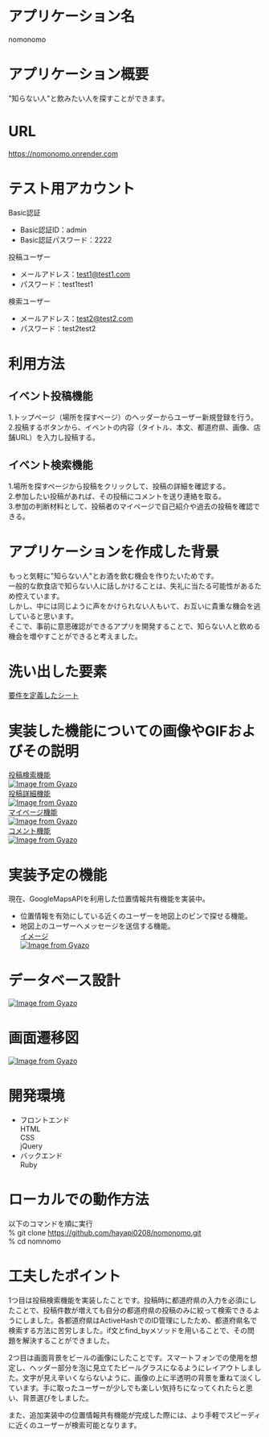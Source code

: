 # アプリケーション名
nomonomo
# アプリケーション概要
"知らない人"と飲みたい人を探すことができます。
# URL
https://nomonomo.onrender.com
# テスト用アカウント
Basic認証
- Basic認証ID：admin
- Basic認証パスワード：2222

投稿ユーザー
- メールアドレス：test1@test1.com
- パスワード：test1test1

検索ユーザー
- メールアドレス：test2@test2.com
- パスワード：test2test2
# 利用方法
## イベント投稿機能
1.トップページ（場所を探すページ）のヘッダーからユーザー新規登録を行う。<br>
2.投稿するボタンから、イベントの内容（タイトル、本文、都道府県、画像、店舗URL）を入力し投稿する。
## イベント検索機能
1.場所を探すページから投稿をクリックして、投稿の詳細を確認する。<br>
2.参加したい投稿があれば、その投稿にコメントを送り連絡を取る。<br>
3.参加の判断材料として、投稿者のマイページで自己紹介や過去の投稿を確認できる。
# アプリケーションを作成した背景
もっと気軽に"知らない人"とお酒を飲む機会を作りたいためです。<br>
一般的な飲食店で知らない人に話しかけることは、失礼に当たる可能性があるため控えています。<br>
しかし、中には同じように声をかけられない人もいて、お互いに貴重な機会を逃していると思います。<br>
そこで、事前に意思確認ができるアプリを開発することで、知らない人と飲める機会を増やすことができると考えました。
# 洗い出した要素
[要件を定義したシート](https://docs.google.com/spreadsheets/d/1R9LSZCs0m5OA_atIJcB6hEZA3qaFWrg5/edit#gid=977544212)
# 実装した機能についての画像やGIFおよびその説明
[投稿検索機能](https://gyazo.com/4c27ad796cf1dec4d00b259a2f66d3e7)<br>
[![Image from Gyazo](https://i.gyazo.com/4c27ad796cf1dec4d00b259a2f66d3e7.gif)](https://gyazo.com/4c27ad796cf1dec4d00b259a2f66d3e7)<br>
[投稿詳細機能](https://gyazo.com/9c8a6bca2bfb7414bd7ca1e75fdd269a)<br>
[![Image from Gyazo](https://i.gyazo.com/9c8a6bca2bfb7414bd7ca1e75fdd269a.gif)](https://gyazo.com/9c8a6bca2bfb7414bd7ca1e75fdd269a)<br>
[マイページ機能](https://gyazo.com/3431304dbd5424cbcdb22e6a36d4b6d7)<br>
[![Image from Gyazo](https://i.gyazo.com/3431304dbd5424cbcdb22e6a36d4b6d7.gif)](https://gyazo.com/3431304dbd5424cbcdb22e6a36d4b6d7)<br>
[コメント機能](https://gyazo.com/1f27590bbd0fd4ab9ea76339dd3655ff)<br>
[![Image from Gyazo](https://i.gyazo.com/1f27590bbd0fd4ab9ea76339dd3655ff.gif)](https://gyazo.com/1f27590bbd0fd4ab9ea76339dd3655ff)<br>
# 実装予定の機能
現在、GoogleMapsAPIを利用した位置情報共有機能を実装中。
- 位置情報を有効にしている近くのユーザーを地図上のピンで探せる機能。
- 地図上のユーザーへメッセージを送信する機能。<br>
[イメージ](https://gyazo.com/2ee12718dccdd07b3f1b499f8847b9fd)<br>
[![Image from Gyazo](https://i.gyazo.com/2ee12718dccdd07b3f1b499f8847b9fd.jpg)](https://gyazo.com/2ee12718dccdd07b3f1b499f8847b9fd)
# データベース設計
[![Image from Gyazo](https://i.gyazo.com/099859837a8d07a663048c4d1bd3b864.png)](https://gyazo.com/099859837a8d07a663048c4d1bd3b864)
# 画面遷移図
[![Image from Gyazo](https://i.gyazo.com/a93b4e051a8e78b6e90e55fd7c38bf7b.png)](https://gyazo.com/a93b4e051a8e78b6e90e55fd7c38bf7b)
# 開発環境
- フロントエンド <br>
HTML<br>
CSS<br>
jQuery
- バックエンド<br>
Ruby
# ローカルでの動作方法
以下のコマンドを順に実行<br>
% git clone https://github.com/hayapi0208/nomonomo.git<br>
% cd nomnomo

# 工夫したポイント
1つ目は投稿検索機能を実装したことです。投稿時に都道府県の入力を必須にしたことで、投稿件数が増えても自分の都道府県の投稿のみに絞って検索できるようにしました。各都道府県はActiveHashでのID管理にしたため、都道府県名で検索する方法に苦労しました。if文とfind_byメソッドを用いることで、その問題を解決することができました。

2つ目は画面背景をビールの画像にしたことです。スマートフォンでの使用を想定し、ヘッダー部分を泡に見立てたビールグラスになるようにレイアウトしました。文字が見え辛いくならないように、画像の上に半透明の背景を重ねて淡くしています。手に取ったユーザーが少しでも楽しい気持ちになってくれたらと思い、背景選びをしました。

また、追加実装中の位置情報共有機能が完成した際には、より手軽でスピーディに近くのユーザーが検索可能となります。